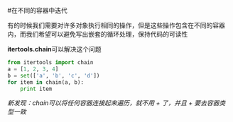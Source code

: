 #在不同的容器中迭代

有的时候我们需要对许多对象执行相同的操作，但是这些操作包含在不同的容器内，而我们希望可以避免写出嵌套的循环处理，保持代码的可读性

**itertools.chain**可以解决这个问题

```python
from itertools import chain
a = [1, 2, 3, 4]
b = set(['a', 'b', 'c', 'd'])
for item in chain(a, b):
    print item
```

*新发现：chain可以将任何容器连接起来遍历，就不用 + 了，并且 + 要去容器类型一致*
